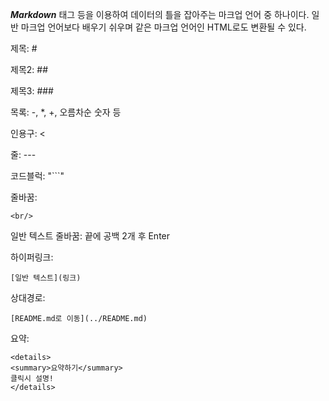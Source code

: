 ***Markdown***
태그 등을 이용하여 데이터의 틀을 잡아주는 마크업 언어 중 하나이다.
일반 마크업 언어보다 배우기 쉬우며 같은 마크업 언어인 HTML로도 변환될 수 있다.
<br/>

제목: #  

제목2: ##  

제목3: ###  

목록: -, *, +, 오름차순 숫자 등

인용구: <  

줄: ---  

코드블럭: "```"  

줄바꿈: 
```
<br/>
```

일반 텍스트 줄바꿈: 끝에 공백 2개 후 Enter 

하이퍼링크: 
``` 
[일반 텍스트](링크) 
```

상대경로: 
``` 
[README.md로 이동](../README.md) 
```

요약:
```
<details>
<summary>요약하기</summary>
클릭시 설명!
</details>
```
